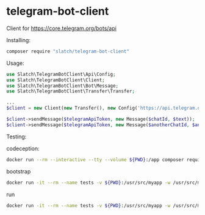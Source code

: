 # telegram-bot-client
Client for https://core.telegram.org/bots/api

Installing:
```bash
composer require "slatch/telegram-bot-client"
```

Usage:

```php
use Slatch\TelegramBotClient\Api\Config;
use Slatch\TelegramBotClient\Client;
use Slatch\TelegramBotClient\Bot\Message;
use Slatch\TelegramBotClient\Transfer\Transfer;

...
$client = new Client(new Transfer(), new Config('https://api.telegram.org'));

$client->sendMessage($telegramApiToken, new Message($chatId, $text));
$client->sendMessage($telegramApiToken, new Message($anotherChatId, $anotherText));
```

Testing:

codeception:
```bash
docker run --rm --interactive --tty --volume ${PWD}:/app composer require "codeception/codeception" --dev -W
```



bootstrap
```bash
docker run -it --rm --name tests -v ${PWD}:/usr/src/myapp -w /usr/src/myapp php:8.0-cli php ./vendor/bin/codecept bootstrap
```

run
```bash
docker run -it --rm --name tests -v ${PWD}:/usr/src/myapp -w /usr/src/myapp php:8.0-cli php ./vendor/bin/codecept run
```
